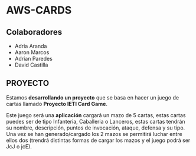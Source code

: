 # AWS-CARDS

## Colaboradores
  - Adria Aranda
  - Aaron Marcos
  - Adrian Paredes
  - David Castilla

## PROYECTO

Estamos **desarrollando un proyecto** que se basa en hacer un juego de cartas llamado **Proyecto IETI Card Game**.

Este juego será una **aplicación** cargará un mazo de 5 cartas, estas cartas puedes ser de tipo Infanteria, Caballeria o Lanceros, estas cartas tendrán su nombre, descripción, puntos de invocación, ataque, defensa y su tipo. Una vez se han generado/cargado los 2 mazos se permitirá luchar entre ellos dos (trendrá distintas formas de cargar los mazos y el juego podrá ser JcJ o jcE).
